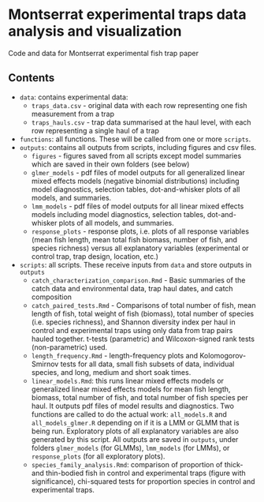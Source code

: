 # Montserrat experimental traps data analysis and visualization
Code and data for Montserrat experimental fish trap paper

## Contents
- `data`: contains experimental data:
  * `traps_data.csv` - original data with each row representing one fish measurement from a trap
  * `traps_hauls.csv` - trap data summarised at the haul level, with each row representing a single haul of a trap
- `functions`: all functions. These will be called from one or more `scripts`.
- `outputs`: contains all outputs from scripts, including figures and csv files.
  * `figures` - figures saved from all scripts except model summaries which are saved in their own folders (see below)
  * `glmer_models` - pdf files of model outputs for all generalized linear mixed effects models (negative binomial distributions) including model diagnostics, selection tables, dot-and-whisker plots of all models, and summaries.
  * `lmm_models` - pdf files of model outputs for all linear mixed effects models including model diagnostics, selection tables, dot-and-whisker plots of all models, and summaries.
  * `response_plots` - response plots, i.e. plots of all response variables (mean fish length, mean total fish biomass, number of fish, and species richness) versus all explanatory variables (experimental or control trap, trap design, location, etc.)
- `scripts`: all scripts. These receive inputs from `data` and store outputs in `outputs`
  * `catch_characterization_comparison.Rmd` - Basic summaries of the catch data and environmental data, trap haul dates, and catch composition
  * `catch_paired_tests.Rmd` - Comparisons of total number of fish, mean length of fish, total weight of fish (biomass), total number of species (i.e. species richness), and Shannon diversity index per haul in control and experimental traps using only data from trap pairs hauled together. t-tests (parametric) and Wilcoxon-signed rank tests (non-parametric) used.
  * `length_frequency.Rmd` - length-frequency plots and Kolomogorov-Smirnov tests for all data, small fish subsets of data, individual species, and long, medium and short soak times.
  * `linear_models.Rmd`: this runs linear mixed effects models or generalized linear mixed effects models for mean fish length, biomass, total number of fish, and total number of fish species per haul. It outputs pdf files of model results and diagnostics. Two functions are called to do the actual work: `all_models.R` and `all_models_glmer.R` depending on if it is a LMM or GLMM that is being run. Exploratory plots of all explanatory variables are also generated by this script. All outputs are saved in `outputs`, under folders `glmer_models` (for GLMMs), `lmm_models` (for LMMs), or `response_plots` (for all exploratory plots).
  * `species_family_analysis.Rmd`: comparison of proportion of thick- and thin-bodied fish in control and experimental traps (figure with significance), chi-squared tests for proportion species in control and experimental traps. 
